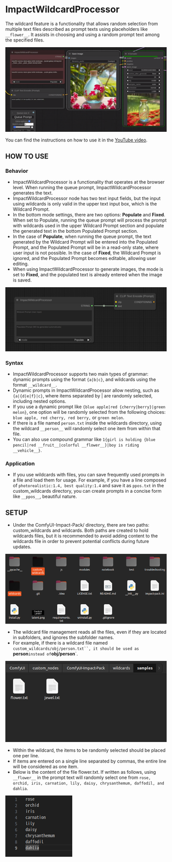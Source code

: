 # ImpactWildcardProcessor

The wildcard feature is a functionality that allows random selection from multiple text files described as prompt texts using placeholders like `__flower__`. It assists in choosing and using a random prompt text among the specified files.

![workflow](impact-wildcard-processor.png)

You can find the instructions on how to use it in the [YouTube video](https://www.youtube.com/watch?v=joNVYSIzA4k).


## HOW TO USE

### Behavior
* ImpactWildcardProcessor is a functionality that operates at the browser level. When running the queue prompt, ImpactWildcardProcessor generates the text.
* ImpactWildcardProcessor node has two text input fields, but the input using wildcards is only valid in the upper text input box, which is the Wildcard Prompt.
* In the bottom mode settings, there are two options: **Populate** and **Fixed**. When set to Populate, running the queue prompt will process the prompt with wildcards used in the upper Wildcard Prompt section and populate the generated text in the bottom Populated Prompt section.
* In the case of **Populate**, when running the queue prompt, the text generated by the Wildcard Prompt will be entered into the Populated Prompt, and the Populated Prompt will be in a read-only state, where user input is not possible. In the case of **Fixed**, the Wildcard Prompt is ignored, and the Populated Prompt becomes editable, allowing user editing.
* When using ImpactWildcardProcessor to generate images, the mode is set to **Fixed**, and the populated text is already entered when the image is saved.


![workflow](impact-wildcard-node.png)


### Syntax
* ImpactWildcardProcessor supports two main types of grammar: dynamic prompts using the format `{a|b|c}`, and wildcards using the format `__wildcard__`.
* Dynamic prompts in ImpactWildcardProcessor allow nesting, such as `{a|{d|e|f}|c}`, where items separated by | are randomly selected, including nested options.
* If you use a dynamic prompt like `{blue apple|red {cherry|berry}|green melon}`, one option will be randomly selected from the following choices: `blue apple, red cherry, red berry,` or `green melon`.
* If there is a file named `person.txt` inside the wildcards directory, using the wildcard `__person__` will randomly select one item from within that file.
* You can also use compound grammar like `1{girl is holding {blue pencil|red __fruit__|colorful __flower__}|boy is riding __vehicle__}`.


### Application
* If you use wildcards with files, you can save frequently used prompts in a file and load them for usage. For example, if you have a line composed of `photorealistic:1.4, best quality:1.4` and save it as `ppos.txt` in the custom_wildcards directory, you can create prompts in a concise form like `__ppos__`, beautiful nature.


## SETUP
* Under the ComfyUI-Impact-Pack/ directory, there are two paths: custom_wildcards and wildcards. Both paths are created to hold wildcards files, but it is recommended to avoid adding content to the wildcards file in order to prevent potential conflicts during future updates.

![folder](wildcard-folder.png)

* The wildcard file management reads all the files, even if they are located in subfolders, and ignores the subfolder names.
* For example, if there is a wildcard file named `custom_wildcards/obj/person.txt``, it should be used as `__person__` instead of `__obj/person__`.

![file](wildcard-file.png)

* Within the wildcard, the items to be randomly selected should be placed one per line.
* If items are entered on a single line separated by commas, the entire line will be considered as one item.
* Below is the content of the file flower.txt. If written as follows, using `__flower__` in the prompt text will randomly select one from `rose, orchid, iris, carnation, lily, daisy, chrysanthemum, daffodil, and dahlia`.

![content](wildcard-content.png)